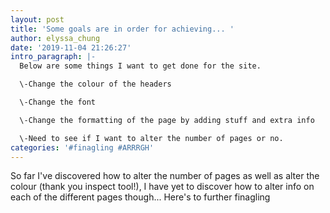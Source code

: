 ```yaml
---
layout: post
title: 'Some goals are in order for achieving... '
author: elyssa_chung
date: '2019-11-04 21:26:27'
intro_paragraph: |-
  Below are some things I want to get done for the site.

  \-Change the colour of the headers

  \-Change the font

  \-Change the formatting of the page by adding stuff and extra info

  \-Need to see if I want to alter the number of pages or no.
categories: '#finagling #ARRRGH'
---
```

So far I've discovered how to alter the number of pages as well as alter the colour (thank you inspect tool!), I have yet to discover how to alter info on each of the different pages though...  Here's to further finagling

